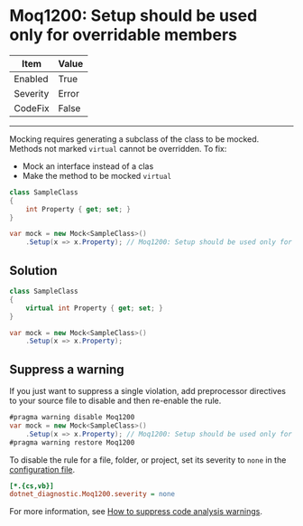 # Moq1200: Setup should be used only for overridable members

| Item     | Value |
| -------- | ----- |
| Enabled  | True  |
| Severity | Error |
| CodeFix  | False |

---

Mocking requires generating a subclass of the class to be mocked. Methods not marked `virtual` cannot be overridden.
To fix:

- Mock an interface instead of a clas
- Make the method to be mocked `virtual`

```csharp
class SampleClass
{
    int Property { get; set; }
}

var mock = new Mock<SampleClass>()
    .Setup(x => x.Property); // Moq1200: Setup should be used only for overridable members
```

## Solution

```csharp
class SampleClass
{
    virtual int Property { get; set; }
}

var mock = new Mock<SampleClass>()
    .Setup(x => x.Property);
```

## Suppress a warning

If you just want to suppress a single violation, add preprocessor directives to
your source file to disable and then re-enable the rule.

```csharp
#pragma warning disable Moq1200
var mock = new Mock<SampleClass>()
    .Setup(x => x.Property); // Moq1200: Setup should be used only for overridable members
#pragma warning restore Moq1200
```

To disable the rule for a file, folder, or project, set its severity to `none`
in the
[configuration file](https://learn.microsoft.com/en-us/dotnet/fundamentals/code-analysis/configuration-files).

```ini
[*.{cs,vb}]
dotnet_diagnostic.Moq1200.severity = none
```

For more information, see
[How to suppress code analysis warnings](https://learn.microsoft.com/en-us/dotnet/fundamentals/code-analysis/suppress-warnings).
